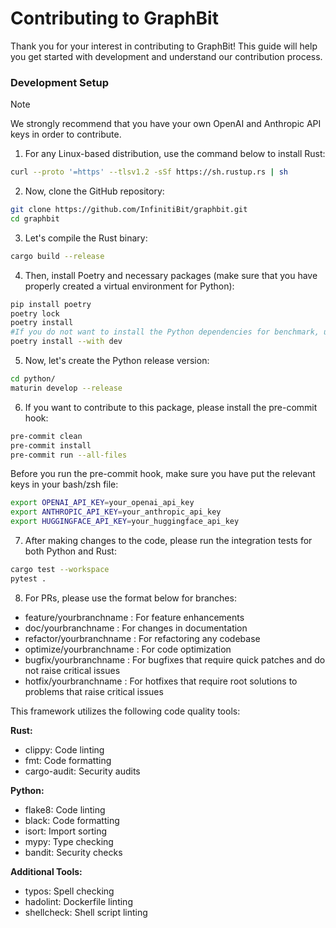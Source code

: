 # Contributing to GraphBit

Thank you for your interest in contributing to GraphBit! This guide will help you get started with development and understand our contribution process.

### Development Setup
>[!NOTE]
>We strongly recommend that you have your own OpenAI and Anthropic API keys in order to contribute.

1. For any Linux-based distribution, use the command below to install Rust:
```bash
curl --proto '=https' --tlsv1.2 -sSf https://sh.rustup.rs | sh
```
2. Now, clone the GitHub repository:
```bash
git clone https://github.com/InfinitiBit/graphbit.git
cd graphbit
```
3. Let's compile the Rust binary:
```bash
cargo build --release
```
4. Then, install Poetry and necessary packages (make sure that you have properly created a virtual environment for Python):
```bash
pip install poetry
poetry lock
poetry install
#If you do not want to install the Python dependencies for benchmark, use --with dev
poetry install --with dev
```
5. Now, let's create the Python release version:
```bash
cd python/
maturin develop --release
```
6. If you want to contribute to this package, please install the pre-commit hook:
```bash
pre-commit clean
pre-commit install
pre-commit run --all-files
```
Before you run the pre-commit hook, make sure you have put the relevant keys in your bash/zsh file:
```bash
export OPENAI_API_KEY=your_openai_api_key
export ANTHROPIC_API_KEY=your_anthropic_api_key
export HUGGINGFACE_API_KEY=your_huggingface_api_key
```
7. After making changes to the code, please run the integration tests for both Python and Rust:
```bash
cargo test --workspace
pytest .
```
8. For PRs, please use the format below for branches:

- feature/yourbranchname : For feature enhancements
- doc/yourbranchname : For changes in documentation
- refactor/yourbranchname : For refactoring any codebase
- optimize/yourbranchname : For code optimization
- bugfix/yourbranchname : For bugfixes that require quick patches and do not raise critical issues
- hotfix/yourbranchname : For hotfixes that require root solutions to problems that raise critical issues

This framework utilizes the following code quality tools:

**Rust:**
- clippy: Code linting
- fmt: Code formatting  
- cargo-audit: Security audits

**Python:**
- flake8: Code linting
- black: Code formatting
- isort: Import sorting
- mypy: Type checking
- bandit: Security checks

**Additional Tools:**
- typos: Spell checking
- hadolint: Dockerfile linting
- shellcheck: Shell script linting 
